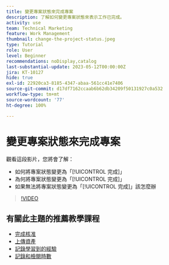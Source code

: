 ```yaml
---
title: 變更專案狀態來完成專案
description: 了解如何變更專案狀態來表示工作已完成。
activity: use
team: Technical Marketing
feature: Work Management
thumbnail: change-the-project-status.jpeg
type: Tutorial
role: User
level: Beginner
recommendations: noDisplay,catalog
last-substantial-update: 2023-05-12T00:00:00Z
jira: KT-10127
hide: true
exl-id: 22920ca3-8185-4347-abaa-561cc41e7406
source-git-commit: d17df7162ccaab6b62db34209f50131927c0a532
workflow-type: tm+mt
source-wordcount: '77'
ht-degree: 100%

---
```


# 變更專案狀態來完成專案

觀看這段影片，您將會了解：

* 如何將專案狀態變更為「[!UICONTROL 完成]」
* 為何將專案狀態變更為「[!UICONTROL 完成]」
* 如果無法將專案狀態變更為「[!UICONTROL 完成]」該怎麼辦

>[!VIDEO](https://video.tv.adobe.com/v/3439369/?quality=12&learn=on&enablevpops&captions=chi_hant)

## 有關此主題的推薦教學課程

* [完成核准](/help/manage-work/close-a-project/complete-approvals.md)
* [上傳資產](/help/manage-work/close-a-project/upload-assets.md)
* [記錄學習到的經驗](/help/manage-work/close-a-project/lessons-learned-from-closing-a-project.md)
* [記錄和檢閱時數](/help/manage-work/close-a-project/log-and-review-hours.md)

